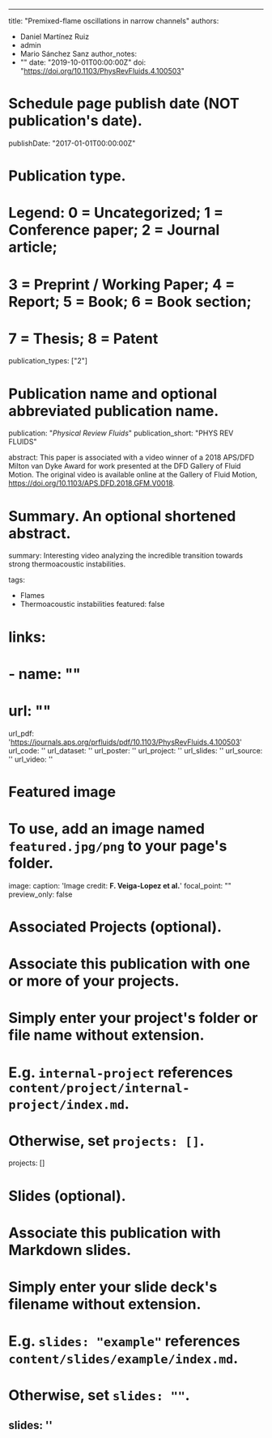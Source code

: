 
---
title: "Premixed-flame oscillations in narrow channels"
authors:
- Daniel Martínez Ruiz
- admin
- Mario Sánchez Sanz
author_notes:
- ""
date: "2019-10-01T00:00:00Z"
doi: "https://doi.org/10.1103/PhysRevFluids.4.100503"

# Schedule page publish date (NOT publication's date).
publishDate: "2017-01-01T00:00:00Z"

# Publication type.
# Legend: 0 = Uncategorized; 1 = Conference paper; 2 = Journal article;
# 3 = Preprint / Working Paper; 4 = Report; 5 = Book; 6 = Book section;
# 7 = Thesis; 8 = Patent
publication_types: ["2"]

# Publication name and optional abbreviated publication name.
publication: "*Physical Review Fluids*"
publication_short: "PHYS REV FLUIDS"

abstract: This paper is associated with a video winner of a 2018 APS/DFD Milton van Dyke Award for work presented at the DFD Gallery of Fluid Motion. The original video is available online at the Gallery of Fluid Motion, https://doi.org/10.1103/APS.DFD.2018.GFM.V0018.

# Summary. An optional shortened abstract.
summary: Interesting video analyzing the incredible transition towards strong thermoacoustic instabilities.

tags:
- Flames
- Thermoacoustic instabilities
featured: false

# links:
# - name: ""
#   url: ""
url_pdf: 'https://journals.aps.org/prfluids/pdf/10.1103/PhysRevFluids.4.100503'
url_code: ''
url_dataset: ''
url_poster: ''
url_project: ''
url_slides: ''
url_source: ''
url_video: ''

# Featured image
# To use, add an image named `featured.jpg/png` to your page's folder. 
image:
  caption: 'Image credit: **F. Veiga-Lopez et al.**'
  focal_point: ""
  preview_only: false

# Associated Projects (optional).
#   Associate this publication with one or more of your projects.
#   Simply enter your project's folder or file name without extension.
#   E.g. `internal-project` references `content/project/internal-project/index.md`.
#   Otherwise, set `projects: []`.
projects: []

# Slides (optional).
#   Associate this publication with Markdown slides.
#   Simply enter your slide deck's filename without extension.
#   E.g. `slides: "example"` references `content/slides/example/index.md`.
#   Otherwise, set `slides: ""`.
slides: ''
---
